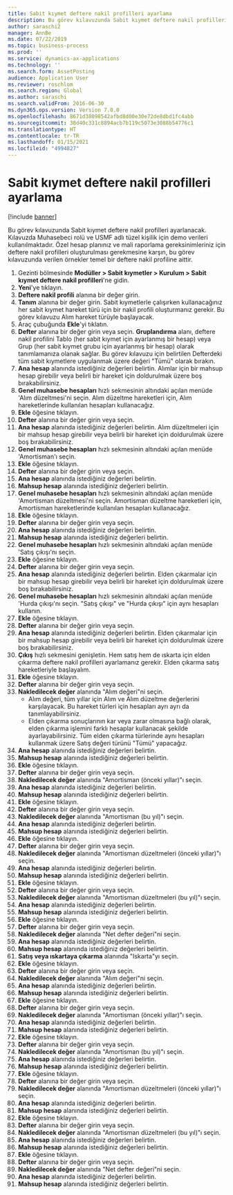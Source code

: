 ```yaml
---
title: Sabit kıymet deftere nakil profilleri ayarlama
description: Bu görev kılavuzunda Sabit kıymet deftere nakil profilleri ayarlanacak.
author: saraschi2
manager: AnnBe
ms.date: 07/22/2019
ms.topic: business-process
ms.prod: ''
ms.service: dynamics-ax-applications
ms.technology: ''
ms.search.form: AssetPosting
audience: Application User
ms.reviewer: roschlom
ms.search.region: Global
ms.author: saraschi
ms.search.validFrom: 2016-06-30
ms.dyn365.ops.version: Version 7.0.0
ms.openlocfilehash: 8671d38098542afbd8d00e30e72de8dbd1fc4abb
ms.sourcegitcommit: 38d40c331c8894acb7b119c5073e3088b54776c1
ms.translationtype: HT
ms.contentlocale: tr-TR
ms.lasthandoff: 01/15/2021
ms.locfileid: "4994827"
---
```

# <a name="set-up-fixed-asset-posting-profiles"></a>Sabit kıymet deftere nakil profilleri ayarlama

[!include [banner](../../includes/banner.md)]

Bu görev kılavuzunda Sabit kıymet deftere nakil profilleri ayarlanacak.  Kılavuzda Muhasebeci rolü ve USMF adlı tüzel kişilik için demo verileri kullanılmaktadır.  Özel hesap planınız ve mali raporlama gereksinimleriniz için deftere nakil profilleri oluşturulması gerekmesine karşın, bu görev kılavuzunda verilen örnekler temel bir deftere nakil profiline aittir.

1. Gezinti bölmesinde **Modüller > Sabit kıymetler > Kurulum > Sabit kıymet deftere nakil profilleri**'ne gidin.
2. **Yeni**'ye tıklayın.
3. **Deftere nakil profili** alanına bir değer girin.
4. **Tanım** alanına bir değer girin. Sabit kıymetlerle çalışırken kullanacağınız her sabit kıymet hareket türü için bir nakil profili oluşturmanız gerekir. Bu görev kılavuzu Alım hareket türüyle başlayacak.  
5. Araç çubuğunda **Ekle**'yi tıklatın.
6. **Defter** alanına bir değer girin veya seçin. **Gruplandırma** alanı, deftere nakil profilini Tablo (her sabit kıymet için ayarlanmış bir hesap) veya Grup (her sabit kıymet grubu için ayarlanmış bir hesap) olarak tanımlamanıza olanak sağlar. Bu görev kılavuzu için belirtilen Defterdeki tüm sabit kıymetlere uygulanmak üzere değeri "Tümü" olarak bırakın.  
7. **Ana hesap** alanında istediğiniz değerleri belirtin. Alımlar için bir mahsup hesap girebilir veya belirli bir hareket için doldurulmak üzere boş bırakabilirsiniz.    
8. **Genel muhasebe hesapları** hızlı sekmesinin altındaki açılan menüde 'Alım düzeltmesi'ni seçin. Alım düzeltme hareketleri için, Alım hareketlerinde kullanılan hesapları kullanacağız.  
9. **Ekle** öğesine tıklayın.
10. **Defter** alanına bir değer girin veya seçin.
11. **Ana hesap** alanında istediğiniz değerleri belirtin. Alım düzeltmeleri için bir mahsup hesap girebilir veya belirli bir hareket için doldurulmak üzere boş bırakabilirsiniz.    
12. **Genel muhasebe hesapları** hızlı sekmesinin altındaki açılan menüde 'Amortisman'ı seçin.
13. **Ekle** öğesine tıklayın.
14. **Defter** alanına bir değer girin veya seçin.
15. **Ana hesap** alanında istediğiniz değerleri belirtin.
16. **Mahsup hesap** alanında istediğiniz değerleri belirtin.
17. **Genel muhasebe hesapları** hızlı sekmesinin altındaki açılan menüde 'Amortisman düzeltmesi'ni seçin. Amortisman düzeltme hareketleri için, Amortisman hareketlerinde kullanılan hesapları kullanacağız.  
18. **Ekle** öğesine tıklayın.
19. **Defter** alanına bir değer girin veya seçin.
20. **Ana hesap** alanında istediğiniz değerleri belirtin.
21. **Mahsup hesap** alanında istediğiniz değerleri belirtin.
22. **Genel muhasebe hesapları** hızlı sekmesinin altındaki açılan menüde 'Satış çıkışı'nı seçin.
23. **Ekle** öğesine tıklayın.
24. **Defter** alanına bir değer girin veya seçin.
25. **Ana hesap** alanında istediğiniz değerleri belirtin. Elden çıkarmalar için bir mahsup hesap girebilir veya belirli bir hareket için doldurulmak üzere boş bırakabilirsiniz.  
26. **Genel muhasebe hesapları** hızlı sekmesinin altındaki açılan menüde 'Hurda çıkışı'nı seçin. "Satış çıkışı" ve "Hurda çıkışı" için aynı hesapları kullanın.  
27. **Ekle** öğesine tıklayın.
28. **Defter** alanına bir değer girin veya seçin.
29. **Ana hesap** alanında istediğiniz değerleri belirtin. Elden çıkarmalar için bir mahsup hesap girebilir veya belirli bir hareket için doldurulmak üzere boş bırakabilirsiniz.  
30. **Çıkış** hızlı sekmesini genişletin. Hem satış hem de ıskarta için elden çıkarma deftere nakil profilleri ayarlamanız gerekir.  Elden çıkarma satış hareketleriyle başlayalım.  
31. **Ekle** öğesine tıklayın.
32. **Defter** alanına bir değer girin veya seçin.
33. **Nakledilecek değer** alanında "Alım değeri"ni seçin.
    * Alım değeri, tüm yıllar için Alım ve Alım düzeltme değerlerini karşılayacak. Bu hareket türleri için hesapları ayrı ayrı da tanımlayabilirsiniz.  
    * Elden çıkarma sonuçlarının kar veya zarar olmasına bağlı olarak, elden çıkarma işlemini farklı hesaplar kullanacak şekilde ayarlayabilirsiniz. Tüm elden çıkarma türlerinde aynı hesapları kullanmak üzere Satış değeri türünü "Tümü" yapacağız.  
34. **Ana hesap** alanında istediğiniz değerleri belirtin.
35. **Mahsup hesap** alanında istediğiniz değerleri belirtin.
36. **Ekle** öğesine tıklayın.
37. **Defter** alanına bir değer girin veya seçin.
38. **Nakledilecek değer** alanında "Amortisman (önceki yıllar)"ı seçin.  
38. **Ana hesap** alanında istediğiniz değerleri belirtin.
39. **Mahsup hesap** alanında istediğiniz değerleri belirtin.
40. **Ekle** öğesine tıklayın.
41. **Defter** alanına bir değer girin veya seçin.
42. **Nakledilecek değer** alanında "Amortisman (bu yıl)"ı seçin.
43. **Ana hesap** alanında istediğiniz değerleri belirtin.
44. **Mahsup hesap** alanında istediğiniz değerleri belirtin.
45. **Ekle** öğesine tıklayın.
46. **Defter** alanına bir değer girin veya seçin.
47. **Nakledilecek değer** alanında "Amortisman düzeltmeleri (önceki yıllar)"ı seçin.
48. **Ana hesap** alanında istediğiniz değerleri belirtin.
49. **Mahsup hesap** alanında istediğiniz değerleri belirtin.
50. **Ekle** öğesine tıklayın.
51. **Defter** alanına bir değer girin veya seçin.
52. **Nakledilecek değer** alanında "Amortisman düzeltmeleri (bu yıl)"ı seçin.
53. **Ana hesap** alanında istediğiniz değerleri belirtin.
54. **Mahsup hesap** alanında istediğiniz değerleri belirtin.
55. **Ekle** öğesine tıklayın.
56. **Defter** alanına bir değer girin veya seçin.
57. **Nakledilecek değer** alanında "Net defter değeri"ni seçin.
58. **Ana hesap** alanında istediğiniz değerleri belirtin.
59. **Mahsup hesap** alanında istediğiniz değerleri belirtin.
60. **Satış veya ıskartaya çıkarma** alanında "Iskarta"yı seçin.
61. **Ekle** öğesine tıklayın.
62. **Defter** alanına bir değer girin veya seçin.
63. **Nakledilecek değer** alanında "Alım değeri"ni seçin.
64. **Ana hesap** alanında istediğiniz değerleri belirtin.
65. **Mahsup hesap** alanında istediğiniz değerleri belirtin.
66. **Ekle** öğesine tıklayın.
67. **Defter** alanına bir değer girin veya seçin.
67. **Nakledilecek değer** alanında "Amortisman (önceki yıllar)"ı seçin.  
68. **Ana hesap** alanında istediğiniz değerleri belirtin.
69. **Mahsup hesap** alanında istediğiniz değerleri belirtin.
70. **Ekle** öğesine tıklayın.
71. **Defter** alanına bir değer girin veya seçin.
72. **Nakledilecek değer** alanında "Amortisman (bu yıl)"ı seçin.
73. **Ana hesap** alanında istediğiniz değerleri belirtin.
74. **Mahsup hesap** alanında istediğiniz değerleri belirtin.
75. **Ekle** öğesine tıklayın.
76. **Defter** alanına bir değer girin veya seçin.
77. **Nakledilecek değer** alanında "Amortisman düzeltmeleri (önceki yıllar)"ı seçin.
78. **Ana hesap** alanında istediğiniz değerleri belirtin.
79. **Mahsup hesap** alanında istediğiniz değerleri belirtin.
80. **Ekle** öğesine tıklayın.
81. **Defter** alanına bir değer girin veya seçin.
82. **Nakledilecek değer** alanında "Amortisman düzeltmeleri (bu yıl)"ı seçin.
83. **Ana hesap** alanında istediğiniz değerleri belirtin.
84. **Mahsup hesap** alanında istediğiniz değerleri belirtin.
85. **Ekle** öğesine tıklayın.
86. **Defter** alanına bir değer girin veya seçin.
87. **Nakledilecek değer** alanında "Net defter değeri"ni seçin.
88. **Ana hesap** alanında istediğiniz değerleri belirtin.
89. **Mahsup hesap** alanında istediğiniz değerleri belirtin.

